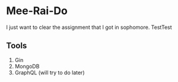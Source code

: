 # Mee-Rai-Do
I just want to clear the assignment that I got in sophomore.
TestTest

## Tools
1. Gin
2. MongoDB
3. GraphQL (will try to do later)
